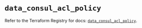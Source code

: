 # `data_consul_acl_policy`

Refer to the Terraform Registry for docs: [`data_consul_acl_policy`](https://registry.terraform.io/providers/hashicorp/consul/2.21.0/docs/data-sources/acl_policy).

